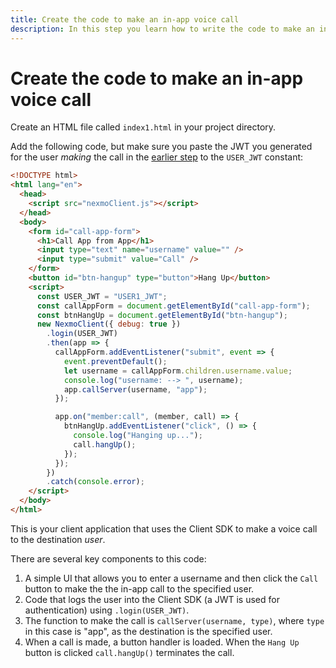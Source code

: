 ```yaml
---
title: Create the code to make an in-app voice call
description: In this step you learn how to write the code to make an in-app voice call to another app.
---
```


# Create the code to make an in-app voice call

Create an HTML file called `index1.html` in your project directory.

Add the following code, but make sure you paste the JWT you generated for the user _making_ the call in the [earlier step](/client-sdk/tutorials/app-to-app/client-sdk/generate-jwts) to the `USER_JWT` constant:

``` html
<!DOCTYPE html>
<html lang="en">
  <head>
    <script src="nexmoClient.js"></script>
  </head>
  <body>
    <form id="call-app-form">
      <h1>Call App from App</h1>
      <input type="text" name="username" value="" />
      <input type="submit" value="Call" />
    </form>
    <button id="btn-hangup" type="button">Hang Up</button>
    <script>
      const USER_JWT = "USER1_JWT";
      const callAppForm = document.getElementById("call-app-form");
      const btnHangUp = document.getElementById("btn-hangup");
      new NexmoClient({ debug: true })
        .login(USER_JWT)
        .then(app => {
          callAppForm.addEventListener("submit", event => {
            event.preventDefault();
            let username = callAppForm.children.username.value;
            console.log("username: --> ", username);
            app.callServer(username, "app");
          });

          app.on("member:call", (member, call) => {
            btnHangUp.addEventListener("click", () => {
              console.log("Hanging up...");
              call.hangUp();
            });
          });
        })
        .catch(console.error);
    </script>
  </body>
</html>
```

This is your client application that uses the Client SDK to make a voice call to the destination *user*.

There are several key components to this code:

1. A simple UI that allows you to enter a username and then click the `Call` button to make the the in-app call to the specified user.
2. Code that logs the user into the Client SDK (a JWT is used for authentication) using `.login(USER_JWT)`.
3. The function to make the call is `callServer(username, type)`, where `type` in this case is "app", as the destination is the specified user.
4. When a call is made, a button handler is loaded. When the `Hang Up` button is clicked `call.hangUp()` terminates the call.

